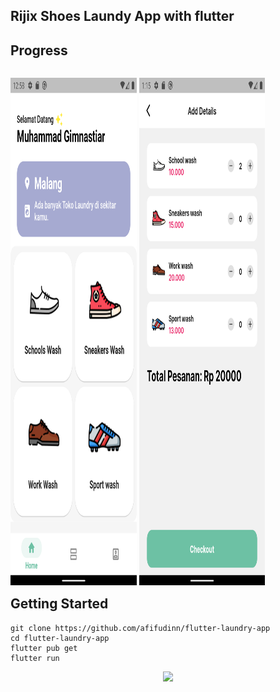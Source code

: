 ## Rijix Shoes Laundy App with flutter

## Progress
<p style="float: left;">
  <img src="https://github.com/muhammadgimnastiar/rijix-shoes-laundy-app/blob/main/screenshots/home.png" width="40%" height="812px"/>
  <img src="https://github.com/muhammadgimnastiar/rijix-shoes-laundy-app/blob/main/screenshots/order_detail.png" width="40%" height="812px"/>
  
</p>



## Getting Started

```
git clone https://github.com/afifudinn/flutter-laundry-app
cd flutter-laundry-app
flutter pub get
flutter run
```

<p align="center">
  <img src="https://avatars.githubusercontent.com/u/51034829?s=400&u=af173be992703933cf04d8e1d997673e48511a7b&v=4" width=100/>
</p>


